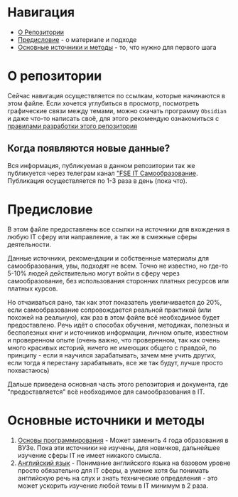 # Навигация
- [О Репозитории](#о-репозитории)
- [Предисловие](#предисловие) - о материале и подходе
- [Основные источники и методы](#основные-источники-и-методы) - то, что нужно для первого шага

# О репозитории
Сейчас навигация осуществляется по ссылкам, которые начинаются в этом файле. Если хочется углубиться в просмотр, посмотреть графические связи между темами, можно скачать программу `Obsidian` и даже что-то написать своё, для этого рекомендую ознакомиться с [правилами разработки этого репозитория](CONTRIBUTING.md)

## Когда появляются новые данные?
Вся информация, публикуемая в данном репозитории так же публикуется через телеграм канал ["FSE IT Самообразование](https://t.me/fse_it). Публикация осуществляется по 1-3 раза в день (пока что).

# Предисловие
В этом файле предоставлены все ссылки на источники для вхождения в любую IT сферу или направление, а так же в смежные сферы деятельности.

Данные источники, рекомендации и собственные материалы для самообразования, увы, подходят не всем. Точно не известно, но где-то 5-10% людей действительно могут войти в сферу через самообразование, без использования сторонних платных ресурсов или платных курсов.

Но отчаиваться рано, так как этот показатель увеличивается до 20%, если самообразование сопровождается реальной практикой (или похожей на реальную), как раз в этом файле всё необходимое будет предоставлено. Речь идёт о способах обучения, методиках, полезных и бесполезных книг и источников информации, личном опыте, известном и проверенном опыте (очень важно, что проверенном, так как очень много красивых историй, ничего не имеющих общего с правдой, по принципу - если я научился зарабатывать, зачем мне учить других, если тогда я перестану зарабатывать, все же так будут, лучше просто похвастаюсь)

Дальше приведена основная часть этого репозитория и документа, где "предоставляется" всё необходимое для самообразования в IT.

# Основные источники и методы
1. [Основы программирования](Самообразование/Основы%20программирования.md) - Может заменить 4 года образования в ВУЗе. Пока эти источники не изучены, для новичков, дальнейшее изучение сферы IT не имеет никакого смысла.
2. [Английский язык](Самообразование/Английский%20язык.md) - Понимание английского языка на базовом уровне просто обязательно для IT сферы, а умение хотя бы понимать английскую речь на слух и знать технические определения - это может ускорить изучение любой темы в IT минимум в 2 раза.